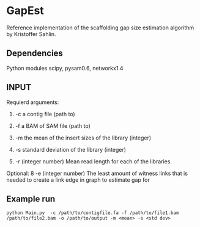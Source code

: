 GapEst
======

Reference implementation of the scaffolding gap size estimation
algorithm by Kristoffer Sahlin.

Dependencies
------------
Python modules scipy, pysam0.6, networkx1.4

INPUT
-----

Requierd arguments:

1. -c a contig file (path to) 

2.  -f a BAM of SAM file  (path to)

3. -m  the mean of the insert sizes of the library (integer)

4. -s standard deviation of the library (integer)

5. -r (integer number) Mean read length for each of the libraries. 

Optional:
8 -e (integer number) The least amount of witness links that is needed to create a link edge in graph to estimate gap for


Example run
-----------

    python Main.py  -c /path/to/contigfile.fa -f /path/to/file1.bam /path/to/file2.bam -o /path/to/output -m <mean> -s <std dev>

